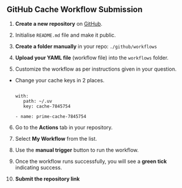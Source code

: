## GitHub Cache Workflow Submission

1. **Create a new repository** on [GitHub](https://github.com).  

2. Initialise `README.md` file and make it public.

3. **Create a folder manually** in your repo:  `./github/workflows`

4. **Upload your YAML file** (workflow file) into the `workflows` folder.

5. Customize the workflow as per instructions given in your question.

- Change your cache keys in 2 places. 

    ```

    with:
       path: ~/.uv
       key: cache-7845754 

   - name: prime-cache-7845754
   ```

6. Go to the **Actions** tab in your repository.

7. Select **My Workflow** from the list.

8. Use the **manual trigger** button to run the workflow.

9. Once the workflow runs successfully, you will see a **green tick** indicating success.

10. **Submit the repository link** 
